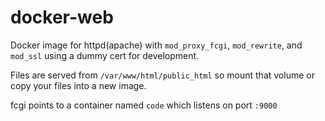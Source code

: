 # docker-web

Docker image for httpd(apache) with `mod_proxy_fcgi`, `mod_rewrite`, and `mod_ssl` using a dummy cert for development.

Files are served from `/var/www/html/public_html` so mount that volume or copy your files into a new image.

fcgi points to a container named `code` which listens on port `:9000`
